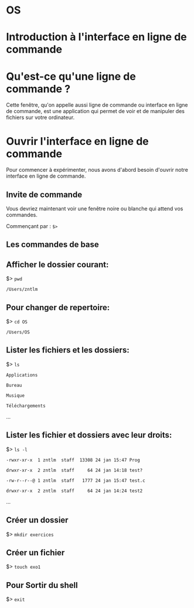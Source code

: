 # OS

# Introduction à l'interface en ligne de commande
Qu'est-ce qu'une ligne de commande ?
=
Cette fenêtre, qu'on appelle aussi ligne de commande ou interface en ligne de commande, 
est une application qui permet de voir et de manipuler des fichiers sur votre ordinateur.


Ouvrir l'interface en ligne de commande
==
Pour commencer à expérimenter, nous avons d'abord besoin d'ouvrir notre interface en ligne de commande.


Invite de commande
-
Vous devriez maintenant voir une fenêtre noire ou blanche qui attend vos commandes.

Commençant par :
`$>`

Les commandes de base
-

Afficher le dossier courant:
-
$> `pwd`

`/Users/zntlm`

Pour changer de repertoire:
-
$> `cd OS`

`/Users/OS`

Lister les fichiers et les dossiers:
-
$> `ls`

`Applications`

`Bureau`

`Musique`

`Téléchargements`

...

Lister les fichier et dossiers avec leur droits:
-
$> `ls -l`

`-rwxr-xr-x  1 zntlm  staff  13308 24 jan 15:47 Prog`

`drwxr-xr-x  2 zntlm  staff     64 24 jan 14:18 test?`

`-rw-r--r--@ 1 zntlm  staff   1777 24 jan 15:47 test.c`

`drwxr-xr-x  2 zntlm  staff     64 24 jan 14:24 test2`

...

Créer un dossier
-
$> `mkdir exercices`

Créer un fichier
-
$> `touch exo1`

Pour Sortir du shell
-
$> `exit`


